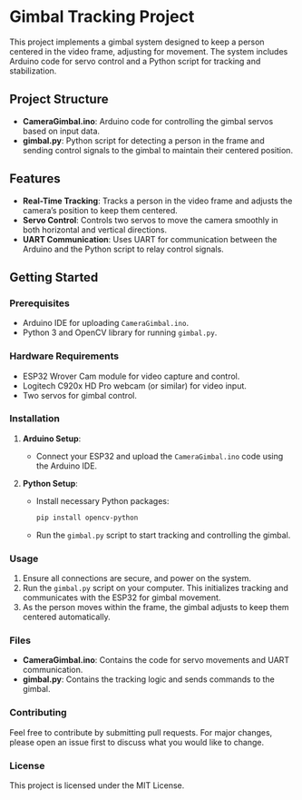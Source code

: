 # Gimbal Tracking Project

This project implements a gimbal system designed to keep a person centered in the video frame, adjusting for movement. The system includes Arduino code for servo control and a Python script for tracking and stabilization.

## Project Structure

- **CameraGimbal.ino**: Arduino code for controlling the gimbal servos based on input data.
- **gimbal.py**: Python script for detecting a person in the frame and sending control signals to the gimbal to maintain their centered position.

## Features

- **Real-Time Tracking**: Tracks a person in the video frame and adjusts the camera’s position to keep them centered.
- **Servo Control**: Controls two servos to move the camera smoothly in both horizontal and vertical directions.
- **UART Communication**: Uses UART for communication between the Arduino and the Python script to relay control signals.

## Getting Started

### Prerequisites

- Arduino IDE for uploading `CameraGimbal.ino`.
- Python 3 and OpenCV library for running `gimbal.py`.

### Hardware Requirements

- ESP32 Wrover Cam module for video capture and control.
- Logitech C920x HD Pro webcam (or similar) for video input.
- Two servos for gimbal control.

### Installation

1. **Arduino Setup**:
   - Connect your ESP32 and upload the `CameraGimbal.ino` code using the Arduino IDE.
   
2. **Python Setup**:
   - Install necessary Python packages:
     ```bash
     pip install opencv-python
     ```
   - Run the `gimbal.py` script to start tracking and controlling the gimbal.

### Usage

1. Ensure all connections are secure, and power on the system.
2. Run the `gimbal.py` script on your computer. This initializes tracking and communicates with the ESP32 for gimbal movement.
3. As the person moves within the frame, the gimbal adjusts to keep them centered automatically.

### Files

- **CameraGimbal.ino**: Contains the code for servo movements and UART communication.
- **gimbal.py**: Contains the tracking logic and sends commands to the gimbal.

### Contributing

Feel free to contribute by submitting pull requests. For major changes, please open an issue first to discuss what you would like to change.

### License

This project is licensed under the MIT License.

